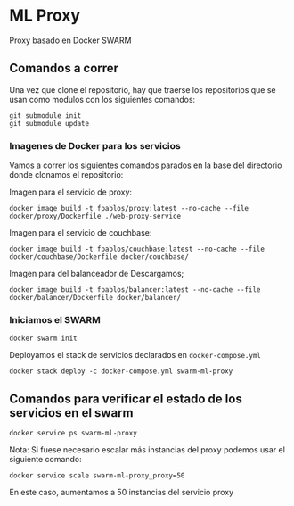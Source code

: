 # ML Proxy

Proxy basado en Docker SWARM

## Comandos a correr

Una vez que clone el repositorio, hay que traerse los repositorios que se usan como modulos con los siguientes comandos:

```
git submodule init
git submodule update
```
### Imagenes de Docker para los servicios

Vamos a correr los siguientes comandos parados en la base del directorio donde clonamos el repositorio:

Imagen para el servicio de proxy:
```
docker image build -t fpablos/proxy:latest --no-cache --file docker/proxy/Dockerfile ./web-proxy-service
```
Imagen para el servicio de couchbase:
```
docker image build -t fpablos/couchbase:latest --no-cache --file docker/couchbase/Dockerfile docker/couchbase/
```

Imagen para del balanceador de Descargamos;
```
docker image build -t fpablos/balancer:latest --no-cache --file docker/balancer/Dockerfile docker/balancer/
```

### Iniciamos el SWARM
```
docker swarm init
```
Deployamos el stack de servicios declarados en `docker-compose.yml`

```
docker stack deploy -c docker-compose.yml swarm-ml-proxy
```
## Comandos para verificar el estado de los servicios en el swarm

```
docker service ps swarm-ml-proxy
```
Nota: Si fuese necesario escalar más instancias del proxy podemos usar el siguiente comando:
```
docker service scale swarm-ml-proxy_proxy=50
```
En este caso, aumentamos a 50 instancias del servicio proxy
